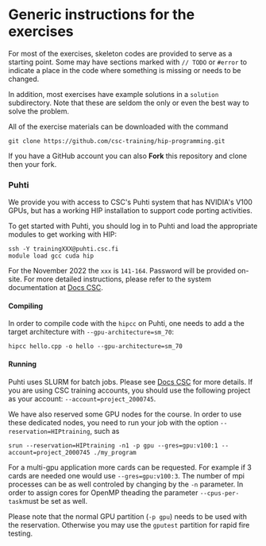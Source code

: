 # Generic instructions for the exercises

For most of the exercises, skeleton codes are provided to serve as a starting
point. Some may have sections marked with `// TODO` or `#error` to indicate a place in the code where something is missing or needs to be changed.

In addition, most exercises have example solutions in a `solution`
subdirectory. Note that these are seldom the only or even the best way to
solve the problem.

All of the exercise materials can be downloaded with the command

```shell
git clone https://github.com/csc-training/hip-programming.git
```

If you have a GitHub account you can also **Fork** this repository and clone
then your fork.

### Puhti

We provide you with access to CSC's Puhti system that has NVIDIA's V100 GPUs, but has a working HIP installation to support code porting activities.

To get started with Puhti, you should log in to Puhti and load the appropriate modules to get working with HIP:
```shell
ssh -Y trainingXXX@puhti.csc.fi
module load gcc cuda hip
```

For the November 2022 the `xxx` is `141-164`. Password will be provided on-site. 
For more detailed instructions, please refer to the system documentation at
[Docs CSC](https://docs.csc.fi/).

#### Compiling

In order to compile code with the `hipcc` on Puhti, one needs to add a the target architecture with `--gpu-architecture=sm_70`:
```shell
hipcc hello.cpp -o hello --gpu-architecture=sm_70
```

#### Running

Puhti uses SLURM for batch jobs. Please see [Docs CSC](https://docs.csc.fi/)
for more details. If you are using CSC training accounts, you should use the
following project as your account: `--account=project_2000745`.

We have also reserved some GPU nodes for the course. In order to use these
dedicated nodes, you need to run your job with the option
`--reservation=HIPtraining`, such as

```shell
srun --reservation=HIPtraining -n1 -p gpu --gres=gpu:v100:1 --account=project_2000745 ./my_program
```
For a multi-gpu application more cards can be requested. For example if 3 cards are needed one would use `--gres=gpu:v100:3`.
The number of mpi processes can be as well controled by changing by the `-n` parameter. In order to assign cores for OpenMP theading the parameter `--cpus-per-task`must be set as well.

Please note that the normal GPU partition (`-p gpu`) needs to be used with
the reservation. Otherwise you may use the `gputest` partition for rapid fire
testing.
